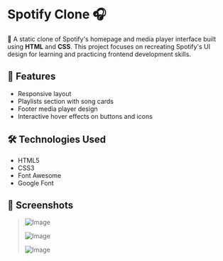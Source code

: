 # Spotify Clone 🎧

🎵 A static clone of Spotify's homepage and media player interface built using **HTML** and **CSS**. This project focuses on recreating Spotify's UI design for learning and practicing frontend development skills.

## 📌 Features
- Responsive layout
- Playlists section with song cards
- Footer media player design
- Interactive hover effects on buttons and icons

## 🛠️ Technologies Used
- HTML5
- CSS3
- Font Awesome
- Google Font

## 📸 Screenshots
> ![Image](https://github.com/user-attachments/assets/2123f4b1-16a5-4f3e-b4c2-1d33bfbe1c95)
> 
> ![Image](https://github.com/user-attachments/assets/f8d69c9d-809d-4411-9e4b-499e2b9065ef)
> 
> ![Image](https://github.com/user-attachments/assets/3dad752b-e005-46e8-b16c-ef0fd6c49e37)


